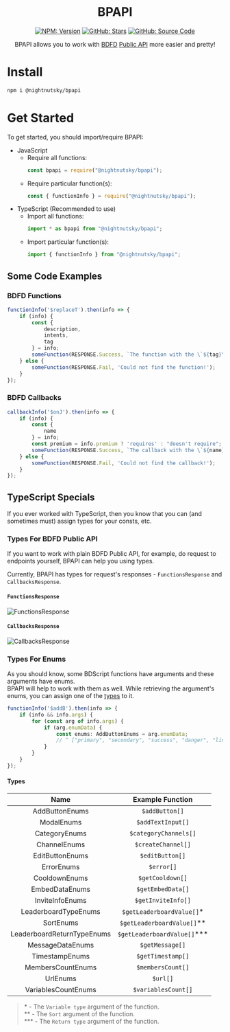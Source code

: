 
<div align="center">

# BPAPI

[![NPM: Version](https://img.shields.io/npm/v/@nightnutsky/bpapi?logo=npm&style=for-the-badge)](https://www.npmjs.com/package/@nightnutsky/bpapi)
[![GitHub: Stars](https://img.shields.io/github/stars/NightNutSky/bpapi?logo=github&style=for-the-badge)](https://github.com/NightNutSky/bpapi/stargazers)
[![GitHub: Source Code](https://img.shields.io/badge/Source%20Code-GitHub-green?logo=github&style=for-the-badge)](https://github.com/NightNutSky/bpapi)

BPAPI allows you to work with [BDFD](https://botdesignerdiscord.com) [Public API](https://nilpointer-software.github.io/bdfd-wiki/nightly/resources/api.html) more easier and pretty!

</div>


# Install
```sh
npm i @nightnutsky/bpapi
```

# Get Started
To get started, you should import/require BPAPI:
- JavaScript
    - Require all functions:
        ```js
        const bpapi = require("@nightnutsky/bpapi");
        ```
    - Require particular function(s):
        ```js
        const { functionInfo } = require("@nightnutsky/bpapi");
        ```
- TypeScript (Recommended to use)
    - Import all functions:
        ```ts
        import * as bpapi from "@nightnutsky/bpapi";
        ```
    - Import particular function(s):
        ```ts
        import { functionInfo } from "@nightnutsky/bpapi";
        ```
## Some Code Examples

### BDFD Functions

```ts
functionInfo('$replaceT').then(info => {
    if (info) {
        const {
            description,
            intents,
            tag
        } = info;
        someFunction(RESPONSE.Success, `The function with the \`${tag}\` tag has the following description: \`${description}\` and requires ${intents} intents.`);
    } else {
        someFunction(RESPONSE.Fail, 'Could not find the function!');
    }
});
```

### BDFD Callbacks

```ts
callbackInfo('$onJ').then(info => {
    if (info) {
        const {
            name
        } = info;
        const premium = info.premium ? 'requires' : "doesn't require";
        someFunction(RESPONSE.Success, `The callback with the \`${name}\` name ${premium} premium hosting time.`);
    } else {
        someFunction(RESPONSE.Fail, 'Could not find the callback!');
    }
});
```

## TypeScript Specials
If you ever worked with TypeScript, then you know that you can (and sometimes must) assign types for your consts, etc.

### Types For BDFD Public API
If you want to work with plain BDFD Public API, for example, do request to endpoints  yourself, BPAPI can help you using types.

Currently, BPAPI has types for request's responses - `FunctionsResponse` and `CallbacksResponse`.

#### `FunctionsResponse`

![FunctionsResponse](https://user-images.githubusercontent.com/70456337/231560564-e590a2e4-5b40-4ee3-a39d-f41362c98e1f.png)

#### `CallbacksResponse`

![CallbacksResponse](https://user-images.githubusercontent.com/70456337/231560588-3c6fd4c7-e0da-4818-89c1-d99b5b8d4a2b.png)

### Types For Enums

As you should know, some BDScript functions have arguments and these arguments have enums.\
BPAPI will help to work with them as well. While retrieving the argument's enums, you can assign one of the [types](#types) to it.

```ts
functionInfo('$addB').then(info => {
    if (info && info.args) {
        for (const arg of info.args) {
            if (arg.enumData) {
                const enums: AddButtonEnums = arg.enumData;
                // ^ ["primary", "secondary", "success", "danger", "link"]
            }
        }
    }
});
```

#### Types
|           Name             |        Example Function     |
| :------------------------: | :-------------------------: |
| AddButtonEnums             | `$addButton[]`              |
| ModalEnums                 | `$addTextInput[]`           |
| CategoryEnums              | `$categoryChannels[]`       |
| ChannelEnums               | `$createChannel[]`          |
| EditButtonEnums            | `$editButton[]`             |
| ErrorEnums                 | `$error[]`                  |
| CooldownEnums              | `$getCooldown[]`            |
| EmbedDataEnums             | `$getEmbedData[]`           |
| InviteInfoEnums            | `$getInviteInfo[]`          |
| LeaderboardTypeEnums       | `$getLeaderboardValue[]`*   |
| SortEnums                  | `$getLeaderboardValue[]`**  |
| LeaderboardReturnTypeEnums | `$getLeaderboardValue[]`*** |
| MessageDataEnums           | `$getMessage[]`             |
| TimestampEnums             | `$getTimestamp[]`           |
| MembersCountEnums          | `$membersCount[]`           |
| UrlEnums                   | `$url[]`                    |
| VariablesCountEnums        | `$variablesCount[]`         |

> \* - The `Variable type` argument of the function.\
> \*\* - The `Sort` argument of the function.\
> \*\*\* - The `Return type` argument of the function.
